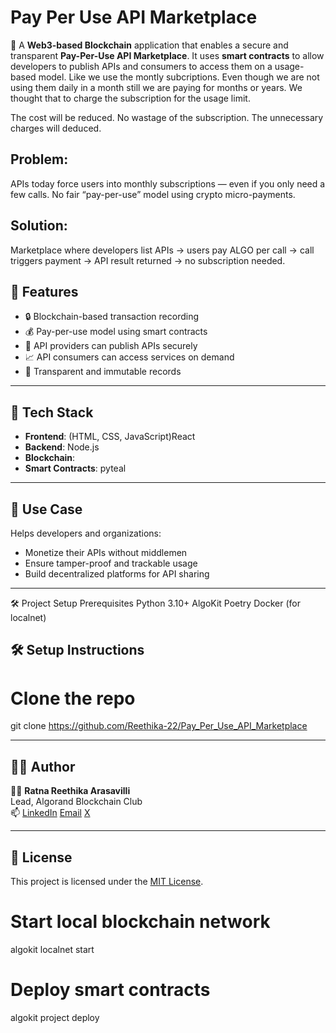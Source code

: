 # Pay Per Use API Marketplace

🚀 A **Web3-based Blockchain** application that enables a secure and transparent **Pay-Per-Use API Marketplace**. It uses **smart contracts** to allow developers to publish APIs and consumers to access them on a usage-based model.
Like we use the montly subcriptions. Even though we are not using them daily in a month still we are paying for months or years. We thought that to charge the subscription for the usage limit. 

The  cost will be reduced.
No wastage of the subscription.
The unnecessary charges will deduced.

## Problem:

APIs today force users into monthly subscriptions — even if you only need a few calls.
No fair “pay-per-use” model using crypto micro-payments.

## Solution:

Marketplace where developers list APIs → users pay ALGO per call → call triggers payment → API result returned → no subscription needed.

## 🔗 Features

- 🔒 Blockchain-based transaction recording
- 💰 Pay-per-use model using smart contracts
- 📡 API providers can publish APIs securely
- 📈 API consumers can access services on demand
- 📜 Transparent and immutable records

---

## 🧱 Tech Stack

- **Frontend**: (HTML, CSS, JavaScript)React
- **Backend**: Node.js
- **Blockchain**: 
- **Smart Contracts**: pyteal

---

## 🧠 Use Case

Helps developers and organizations:
- Monetize their APIs without middlemen
- Ensure tamper-proof and trackable usage
- Build decentralized platforms for API sharing

---
🛠️ Project Setup
Prerequisites
Python 3.10+
AlgoKit
Poetry
Docker (for localnet)

## 🛠️ Setup Instructions

# Clone the repo

git clone 
https://github.com/Reethika-22/Pay_Per_Use_API_Marketplace

---

## 🙋‍♀️ Author

👩‍💻 **Ratna Reethika Arasavilli**  
Lead, Algorand Blockchain Club  
📫 [LinkedIn](www.linkedin.com/in/reethika-arasavilli2216 ) 
[Email](mailto:reethika.22.arasavilli@gmail.com)
[X](https://x.com/Reethika22)

---

## 📄 License

This project is licensed under the [MIT License](LICENSE).


# Start local blockchain network

algokit localnet start

# Deploy smart contracts

algokit project deploy

